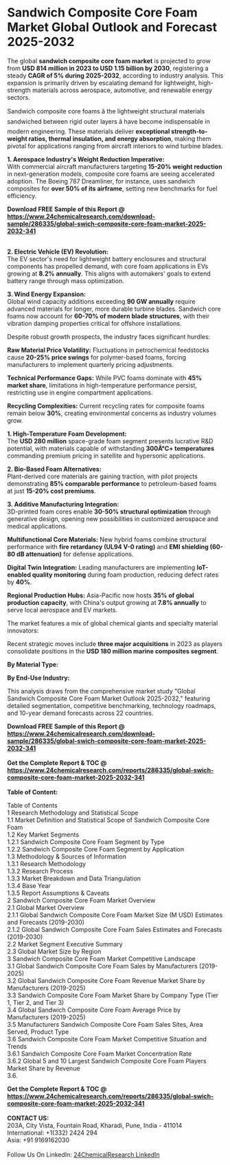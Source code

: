 <h1>Sandwich Composite Core Foam Market Global Outlook and Forecast 2025-2032</h1><p>The global <strong>sandwich composite core foam market</strong> is projected to grow from <strong>USD 814 million in 2023 to USD 1.15 billion by 2030</strong>, registering a steady <strong>CAGR of 5% during 2025-2032</strong>, according to industry analysis. This expansion is primarily driven by escalating demand for lightweight, high-strength materials across aerospace, automotive, and renewable energy sectors.</p><p>Sandwich composite core foams â the lightweight structural materials sandwiched between rigid outer layers â have become indispensable in modern engineering. These materials deliver <strong>exceptional strength-to-weight ratios, thermal insulation, and energy absorption</strong>, making them pivotal for applications ranging from aircraft interiors to wind turbine blades.</p><p><strong>1. Aerospace Industry's Weight Reduction Imperative:</strong><br>
With commercial aircraft manufacturers targeting <strong>15-20% weight reduction</strong> in next-generation models, composite core foams are seeing accelerated adoption. The Boeing 787 Dreamliner, for instance, uses sandwich composites for <strong>over 50% of its airframe</strong>, setting new benchmarks for fuel efficiency.</p><div><b>Download FREE Sample of this Report @ 
            <a href="https://www.24chemicalresearch.com/download-sample/286335/global-swich-composite-core-foam-market-2025-2032-341">
            https://www.24chemicalresearch.com/download-sample/286335/global-swich-composite-core-foam-market-2025-2032-341</a></b></div><br><p><strong>2. Electric Vehicle (EV) Revolution:</strong><br>
The EV sector's need for lightweight battery enclosures and structural components has propelled demand, with core foam applications in EVs growing at <strong>8.2% annually</strong>. This aligns with automakers' goals to extend battery range through mass optimization.</p><p><strong>3. Wind Energy Expansion:</strong><br>
Global wind capacity additions exceeding <strong>90 GW annually</strong> require advanced materials for longer, more durable turbine blades. Sandwich core foams now account for <strong>60-70% of modern blade structures</strong>, with their vibration damping properties critical for offshore installations.</p><p>Despite robust growth prospects, the industry faces significant hurdles:</p><p><strong>Raw Material Price Volatility:</strong> Fluctuations in petrochemical feedstocks cause <strong>20-25% price swings</strong> for polymer-based foams, forcing manufacturers to implement quarterly pricing adjustments.</p><p><strong>Technical Performance Gaps:</strong> While PVC foams dominate with <strong>45% market share</strong>, limitations in high-temperature performance persist, restricting use in engine compartment applications.</p><p><strong>Recycling Complexities:</strong> Current recycling rates for composite foams remain below <strong>30%</strong>, creating environmental concerns as industry volumes grow.</p><p><strong>1. High-Temperature Foam Development:</strong><br>
The <strong>USD 280 million</strong> space-grade foam segment presents lucrative R&amp;D potential, with materials capable of withstanding <strong>300Â°C+ temperatures</strong> commanding premium pricing in satellite and hypersonic applications.</p><p><strong>2. Bio-Based Foam Alternatives:</strong><br>
Plant-derived core materials are gaining traction, with pilot projects demonstrating <strong>85% comparable performance</strong> to petroleum-based foams at just <strong>15-20% cost premiums</strong>.</p><p><strong>3. Additive Manufacturing Integration:</strong><br>
3D-printed foam cores enable <strong>30-50% structural optimization</strong> through generative design, opening new possibilities in customized aerospace and medical applications.</p><p><strong>Multifunctional Core Materials:</strong> New hybrid foams combine structural performance with <strong>fire retardancy (UL94 V-0 rating)</strong> and <strong>EMI shielding (60-80 dB attenuation)</strong> for defense applications.</p><p><strong>Digital Twin Integration:</strong> Leading manufacturers are implementing <strong>IoT-enabled quality monitoring</strong> during foam production, reducing defect rates by <strong>40%</strong>.</p><p><strong>Regional Production Hubs:</strong> Asia-Pacific now hosts <strong>35% of global production capacity</strong>, with China's output growing at <strong>7.8% annually</strong> to serve local aerospace and EV markets.</p><p>The market features a mix of global chemical giants and specialty material innovators:</p><p>Recent strategic moves include <strong>three major acquisitions</strong> in 2023 as players consolidate positions in the <strong>USD 180 million marine composites segment</strong>.</p><p><strong>By Material Type:</strong></p><p><strong>By End-Use Industry:</strong></p><p>This analysis draws from the comprehensive market study "Global Sandwich Composite Core Foam Market Outlook 2025-2032," featuring detailed segmentation, competitive benchmarking, technology roadmaps, and 10-year demand forecasts across 22 countries.</p><div><b>Download FREE Sample of this Report @ 
            <a href="https://www.24chemicalresearch.com/download-sample/286335/global-swich-composite-core-foam-market-2025-2032-341">
            https://www.24chemicalresearch.com/download-sample/286335/global-swich-composite-core-foam-market-2025-2032-341</a></b></div><br><div><b>Get the Complete Report & TOC @ 
            <a href="https://www.24chemicalresearch.com/reports/286335/global-swich-composite-core-foam-market-2025-2032-341">
            https://www.24chemicalresearch.com/reports/286335/global-swich-composite-core-foam-market-2025-2032-341</a></b></div><br>
            <b>Table of Content:</b><p>Table of Contents<br />
1 Research Methodology and Statistical Scope<br />
1.1 Market Definition and Statistical Scope of Sandwich Composite Core Foam<br />
1.2 Key Market Segments<br />
1.2.1 Sandwich Composite Core Foam Segment by Type<br />
1.2.2 Sandwich Composite Core Foam Segment by Application<br />
1.3 Methodology & Sources of Information<br />
1.3.1 Research Methodology<br />
1.3.2 Research Process<br />
1.3.3 Market Breakdown and Data Triangulation<br />
1.3.4 Base Year<br />
1.3.5 Report Assumptions & Caveats<br />
2 Sandwich Composite Core Foam Market Overview<br />
2.1 Global Market Overview<br />
2.1.1 Global Sandwich Composite Core Foam Market Size (M USD) Estimates and Forecasts (2019-2030)<br />
2.1.2 Global Sandwich Composite Core Foam Sales Estimates and Forecasts (2019-2030)<br />
2.2 Market Segment Executive Summary<br />
2.3 Global Market Size by Region<br />
3 Sandwich Composite Core Foam Market Competitive Landscape<br />
3.1 Global Sandwich Composite Core Foam Sales by Manufacturers (2019-2025)<br />
3.2 Global Sandwich Composite Core Foam Revenue Market Share by Manufacturers (2019-2025)<br />
3.3 Sandwich Composite Core Foam Market Share by Company Type (Tier 1, Tier 2, and Tier 3)<br />
3.4 Global Sandwich Composite Core Foam Average Price by Manufacturers (2019-2025)<br />
3.5 Manufacturers Sandwich Composite Core Foam Sales Sites, Area Served, Product Type<br />
3.6 Sandwich Composite Core Foam Market Competitive Situation and Trends<br />
3.6.1 Sandwich Composite Core Foam Market Concentration Rate<br />
3.6.2 Global 5 and 10 Largest Sandwich Composite Core Foam Players Market Share by Revenue<br />
3.6.</p><div><b>Get the Complete Report & TOC @ 
            <a href="https://www.24chemicalresearch.com/reports/286335/global-swich-composite-core-foam-market-2025-2032-341">
            https://www.24chemicalresearch.com/reports/286335/global-swich-composite-core-foam-market-2025-2032-341</a></b></div><br><b>CONTACT US:</b><br>
            203A, City Vista, Fountain Road, Kharadi, Pune, India - 411014<br>
            International: +1(332) 2424 294<br>
            Asia: +91 9169162030 <br><br>
            Follow Us On LinkedIn: <a href="https://www.linkedin.com/company/24chemicalresearch/">24ChemicalResearch LinkedIn</a>
